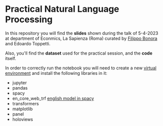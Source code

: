 # Practical Natural Language Processing

In this repository you will find the **slides** shown during the talk of 5-4-2023 at department of Econmics, La Sapienza (Roma) curated by [Filippo Bonora](https://github.com/laszlo91) and Edoardo Toppetti. 

Also, you'll find the **dataset** used for the practical session, and the **code** itself. 

In order to correctly run the notebook you will need to create a new [virtual environment](https://docs.python.org/3/library/venv.html) and install the following libraries in it:
* jupyter
* pandas
* spacy
* en_core_web_trf [english model in spacy](https://spacy.io/models/en#en_core_web_trf)
* transformers
* matplotlib
* panel
* holoviews
